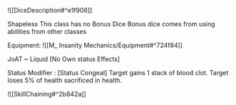 ![[DiceDescription#^e1f908]]

Shapeless
This class has no Bonus Dice
Bonus dice comes from using abilities from other classes

Equipment: 
![[M_ Insanity Mechanics/Equipment#^724f84]]

JoAT ~ Liquid	[No Own status Effects]

Status Modifier : [Status Congeal] Target gains 1 stack of blood clot. Target loses 5% of health sacrificed in health.

![[SkillChaining#^2b842a]]
